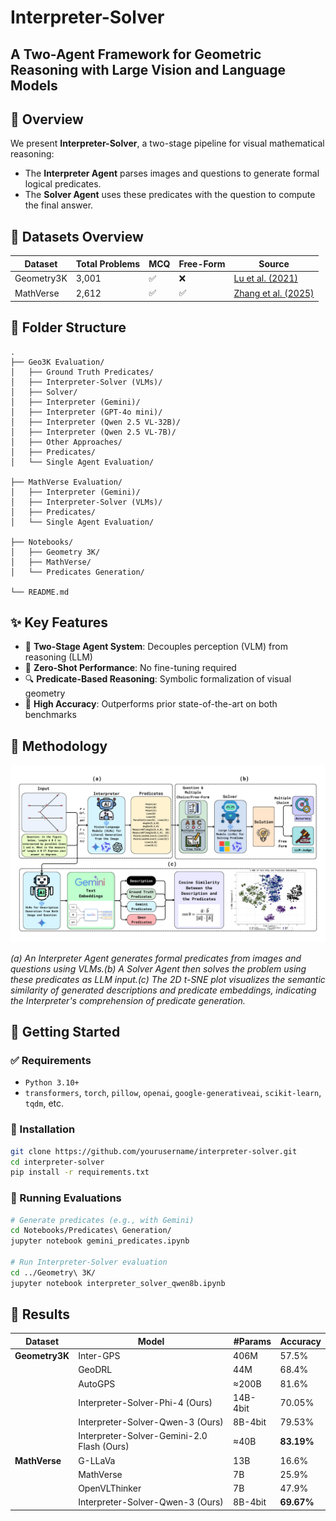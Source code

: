 # Interpreter-Solver

## A Two-Agent Framework for Geometric Reasoning with Large Vision and Language Models

<!-- > 📄 [Anonymous ACL Submission](https://anonymous.4open.science/r/Interpreter-Solver/) -->

## 📌 Overview

We present **Interpreter-Solver**, a two-stage pipeline for visual mathematical reasoning:
- The **Interpreter Agent** parses images and questions to generate formal logical predicates.
- The **Solver Agent** uses these predicates with the question to compute the final answer.

## 🧪 Datasets Overview

| Dataset       | Total Problems | MCQ | Free-Form | Source |
|---------------|----------------|-----|-----------|--------|
| Geometry3K    | 3,001          | ✅  | ❌        | [Lu et al. (2021)](https://aclanthology.org/2021.acl-long.528.pdf) |
| MathVerse     | 2,612          | ✅  | ✅        | [Zhang et al. (2025)](https://arxiv.org/pdf/2403.14624)            |

## 📁 Folder Structure

```
.
├── Geo3K Evaluation/
│   ├── Ground Truth Predicates/
│   ├── Interpreter-Solver (VLMs)/
│   ├── Solver/
│   ├── Interpreter (Gemini)/
│   ├── Interpreter (GPT-4o mini)/
│   ├── Interpreter (Qwen 2.5 VL-32B)/
│   ├── Interpreter (Qwen 2.5 VL-7B)/
│   ├── Other Approaches/
│   ├── Predicates/
│   └── Single Agent Evaluation/

├── MathVerse Evaluation/
│   ├── Interpreter (Gemini)/
│   ├── Interpreter-Solver (VLMs)/
│   ├── Predicates/
│   └── Single Agent Evaluation/

├── Notebooks/
│   ├── Geometry 3K/
│   ├── MathVerse/
│   └── Predicates Generation/

└── README.md
```

## ✨ Key Features

- 📐 **Two-Stage Agent System**: Decouples perception (VLM) from reasoning (LLM)
- 🎯 **Zero-Shot Performance**: No fine-tuning required
- 🔍 **Predicate-Based Reasoning**: Symbolic formalization of visual geometry
- 🧠 **High Accuracy**: Outperforms prior state-of-the-art on both benchmarks

## 🧠 Methodology

![methodology](assets/methodology.png)

*(a) An Interpreter Agent generates formal predicates from images and questions using VLMs.(b) A Solver Agent then solves the problem using these predicates as LLM input.(c) The 2D t-SNE plot visualizes the semantic similarity of generated descriptions and predicate embeddings, indicating the Interpreter's comprehension of predicate generation.*

## 🧰 Getting Started

### ✅ Requirements
- `Python 3.10+`
- `transformers`, `torch`, `pillow`, `openai`, `google-generativeai`, `scikit-learn`, `tqdm`, etc.

### 🔧 Installation

```bash
git clone https://github.com/yourusername/interpreter-solver.git
cd interpreter-solver
pip install -r requirements.txt
```

### 🧪 Running Evaluations

```bash
# Generate predicates (e.g., with Gemini)
cd Notebooks/Predicates\ Generation/
jupyter notebook gemini_predicates.ipynb

# Run Interpreter-Solver evaluation
cd ../Geometry\ 3K/
jupyter notebook interpreter_solver_qwen8b.ipynb
```

## 🧪 Results

| Dataset       | Model                                      | #Params      | Accuracy |
|---------------|---------------------------------------------|--------------|----------|
| **Geometry3K**| Inter-GPS                                   | 406M         | 57.5%    |
|               | GeoDRL                                      | 44M          | 68.4%    |
|               | AutoGPS                                     | ≈200B        | 81.6%    |
|               | Interpreter-Solver-Phi-4 (Ours)            | 14B-4bit     | 70.05%   |
|               | Interpreter-Solver-Qwen-3 (Ours)           | 8B-4bit      | 79.53%   |
|               | Interpreter-Solver-Gemini-2.0 Flash (Ours) | ≈40B         | **83.19%**   |
| **MathVerse** | G-LLaVa                                     | 13B          | 16.6%    |
|               | MathVerse                                   | 7B           | 25.9%    |
|               | OpenVLThinker                               | 7B           | 47.9%    |
|               | Interpreter-Solver-Qwen-3 (Ours)           | 8B-4bit      | **69.67%**   |

<!--
## 🧩 Citation

```bibtex
@inproceedings{interpreter-solver-2025,
  title = {Seeing and Solving: An Interpreter-Solver Framework for Geometric Reasoning with Large Vision and Language Models},
  author = {Anonymous},
  booktitle = {ACL 2025},
  year = {2025}
}
```

---

---

## 📬 Contact

For issues, open a GitHub issue. For collaboration, email: **your.email@domain.com**

---
-->
